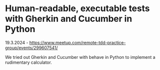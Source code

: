 # Human-readable, executable tests with Gherkin and Cucumber in Python
19.3.2024 - https://www.meetup.com/remote-tdd-practice-group/events/299607541/

We tried out Gherkin and Cucumber with behave in Python to implement a rudimentary calculator.